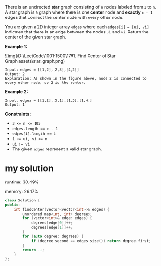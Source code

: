 There is an undirected **star** graph consisting of `n` nodes labeled from `1` to `n`. A star graph is a graph where there is one **center** node and **exactly** `n - 1` edges that connect the center node with every other node.

You are given a 2D integer array `edges` where each `edges[i] = [ui, vi]` indicates that there is an edge between the nodes `ui` and `vi`. Return the center of the given star graph.

 

**Example 1:**

![img](D:\LeetCode\1001-1500\1791. Find Center of Star Graph.assets\star_graph.png)

```
Input: edges = [[1,2],[2,3],[4,2]]
Output: 2
Explanation: As shown in the figure above, node 2 is connected to every other node, so 2 is the center.
```

**Example 2:**

```
Input: edges = [[1,2],[5,1],[1,3],[1,4]]
Output: 1
```

 

**Constraints:**

- `3 <= n <= 105`
- `edges.length == n - 1`
- `edges[i].length == 2`
- `1 <= ui, vi <= n`
- `ui != vi`
- The given `edges` represent a valid star graph.

# my solution

runtime: 30.49%

memory: 26.17%

```cpp
class Solution {
public:
    int findCenter(vector<vector<int>>& edges) {
        unordered_map<int, int> degrees;
        for (vector<int>& edge: edges) {
            degrees[edge[0]]++;
            degrees[edge[1]]++;
        }
        for (auto degree: degrees) {
            if (degree.second == edges.size()) return degree.first;
        }
        return -1;
    }
};
```

